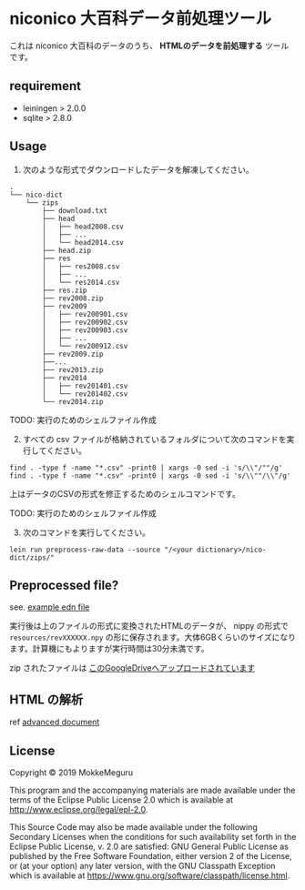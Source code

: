 # niconico 大百科データ前処理ツール
これは niconico 大百科のデータのうち、 **HTMLのデータを前処理する** ツールです。

## requirement
- leiningen > 2.0.0
- sqlite > 2.8.0

## Usage

1. 次のような形式でダウンロードしたデータを解凍してください。

```text
.
└── nico-dict
    └── zips
        ├── download.txt
        ├── head
        │   ├── head2008.csv
        │   ├── ...
        │   └── head2014.csv
        ├── head.zip
        ├── res
        │   ├── res2008.csv
        │   ├── ...
        │   └── res2014.csv
        ├── res.zip
        ├── rev2008.zip
        ├── rev2009
        │   ├── rev200901.csv
        │   ├── rev200902.csv
        │   ├── rev200903.csv
        │   ├── ...
        │   └── rev200912.csv
        ├── rev2009.zip
        ├──...
        ├── rev2013.zip
        ├── rev2014
        │   ├── rev201401.csv
        │   └── rev201402.csv
        └── rev2014.zip
```

TODO: 実行のためのシェルファイル作成

2. すべての csv ファイルが格納されているフォルダについて次のコマンドを実行してください。
```
find . -type f -name "*.csv" -print0 | xargs -0 sed -i 's/\\"/""/g'
find . -type f -name "*.csv" -print0 | xargs -0 sed -i 's/\\""/\\"/g'
```

上はデータのCSVの形式を修正するためのシェルコマンドです。

TODO: 実行のためのシェルファイル作成

3. 次のコマンドを実行してください。

```shell
lein run preprocess-raw-data --source "/<your dictionary>/nico-dict/zips/"
```


## Preprocessed file?
see. [example edn file](./example.edn)

実行後は上のファイルの形式に変換されたHTMLのデータが、 nippy の形式で `resources/revXXXXXX.npy` の形に保存されます。大体6GBくらいのサイズになります。計算機にもよりますが実行時間は30分未満です。

zip されたファイルは [このGoogleDriveへアップロードされています](https://drive.google.com/file/d/1amt99PIlBjWlzrmh-Uvr55dS6aRqXgB2/view?usp=sharing)

## HTML の解析
ref [advanced document](./doc/adv-doc.org)

## License

Copyright © 2019 MokkeMeguru

This program and the accompanying materials are made available under the
terms of the Eclipse Public License 2.0 which is available at
http://www.eclipse.org/legal/epl-2.0.

This Source Code may also be made available under the following Secondary
Licenses when the conditions for such availability set forth in the Eclipse
Public License, v. 2.0 are satisfied: GNU General Public License as published by
the Free Software Foundation, either version 2 of the License, or (at your
option) any later version, with the GNU Classpath Exception which is available
at https://www.gnu.org/software/classpath/license.html.
